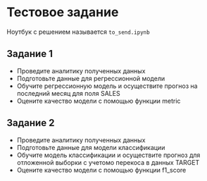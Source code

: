 # Тестовое задание 

Ноутбук с решением называется `to_send.ipynb`

## Задание 1
- Проведите аналитику полученных данных
- Подготовьте данные для регрессионной модели
- Обучите регрессионную модель и осуществите прогноз на последний месяц для поля SALES
- Оцените качество модели с помощью функции metric

## Задание 2

- Проведите аналитику полученных данных
- Подготовьте данные для модели классификации
- Обучите модель классификации и осуществите прогноз для отложенной выборки с учетомо перекоса в данных TARGET
- Оцените качество модели с помощью функции f1_score
